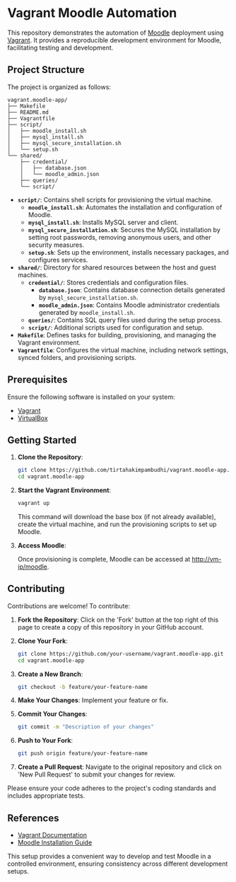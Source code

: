 # Vagrant Moodle Automation

This repository demonstrates the automation of [Moodle](https://moodle.org/) deployment using [Vagrant](https://www.vagrantup.com/). It provides a reproducible development environment for Moodle, facilitating testing and development.

## Project Structure

The project is organized as follows:

```
vagrant.moodle-app/
├── Makefile
├── README.md
├── Vagrantfile
├── script/
│   ├── moodle_install.sh
│   ├── mysql_install.sh
│   ├── mysql_secure_installation.sh
│   └── setup.sh
└── shared/
    ├── credential/
    │   ├── database.json
    │   └── moodle_admin.json
    ├── queries/
    └── script/
```

- **`script/`**: Contains shell scripts for provisioning the virtual machine.
    - **`moodle_install.sh`**: Automates the installation and configuration of Moodle.
    - **`mysql_install.sh`**: Installs MySQL server and client.
    - **`mysql_secure_installation.sh`**: Secures the MySQL installation by setting root passwords, removing anonymous users, and other security measures.
    - **`setup.sh`**: Sets up the environment, installs necessary packages, and configures services.
- **`shared/`**: Directory for shared resources between the host and guest machines.
    - **`credential/`**: Stores credentials and configuration files.
        - **`database.json`**: Contains database connection details generated by `mysql_secure_installation.sh`.
        - **`moodle_admin.json`**: Contains Moodle administrator credentials generated by `moodle_install.sh`.
    - **`queries/`**: Contains SQL query files used during the setup process.
    - **`script/`**: Additional scripts used for configuration and setup.
- **`Makefile`**: Defines tasks for building, provisioning, and managing the Vagrant environment.
- **`Vagrantfile`**: Configures the virtual machine, including network settings, synced folders, and provisioning scripts.

## Prerequisites

Ensure the following software is installed on your system:

- [Vagrant](https://www.vagrantup.com/downloads)
- [VirtualBox](https://www.virtualbox.org/wiki/Downloads)

## Getting Started

1. **Clone the Repository**:

   ```bash
   git clone https://github.com/tirtahakimpambudhi/vagrant.moodle-app.git
   cd vagrant.moodle-app
   ```

2. **Start the Vagrant Environment**:

   ```bash
   vagrant up
   ```

   This command will download the base box (if not already available), create the virtual machine, and run the provisioning scripts to set up Moodle.

3. **Access Moodle**:

   Once provisioning is complete, Moodle can be accessed at [http://vm-ip/moodle](http://vm-ip/moodle).

## Contributing

Contributions are welcome! To contribute:

1. **Fork the Repository**: Click on the 'Fork' button at the top right of this page to create a copy of this repository in your GitHub account.

2. **Clone Your Fork**:

   ```bash
   git clone https://github.com/your-username/vagrant.moodle-app.git
   cd vagrant.moodle-app
   ```

3. **Create a New Branch**:

   ```bash
   git checkout -b feature/your-feature-name
   ```

4. **Make Your Changes**: Implement your feature or fix.

5. **Commit Your Changes**:

   ```bash
   git commit -m "Description of your changes"
   ```

6. **Push to Your Fork**:

   ```bash
   git push origin feature/your-feature-name
   ```

7. **Create a Pull Request**: Navigate to the original repository and click on 'New Pull Request' to submit your changes for review.

Please ensure your code adheres to the project's coding standards and includes appropriate tests.

## References

- [Vagrant Documentation](https://www.vagrantup.com/docs)
- [Moodle Installation Guide](https://docs.moodle.org/310/en/Installing_Moodle)

This setup provides a convenient way to develop and test Moodle in a controlled environment, ensuring consistency across different development setups. 